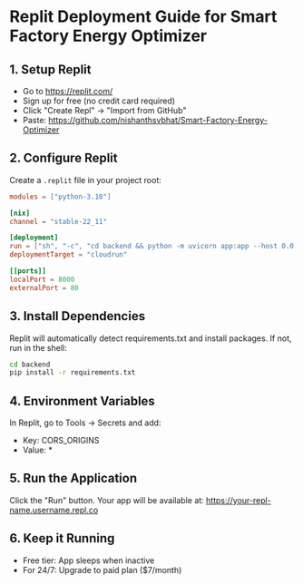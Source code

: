 # Replit Deployment Guide for Smart Factory Energy Optimizer

## 1. Setup Replit
- Go to https://replit.com/
- Sign up for free (no credit card required)
- Click "Create Repl" → "Import from GitHub"
- Paste: https://github.com/nishanthsvbhat/Smart-Factory-Energy-Optimizer

## 2. Configure Replit
Create a `.replit` file in your project root:
```toml
modules = ["python-3.10"]

[nix]
channel = "stable-22_11"

[deployment]
run = ["sh", "-c", "cd backend && python -m uvicorn app:app --host 0.0.0.0 --port $PORT"]
deploymentTarget = "cloudrun"

[[ports]]
localPort = 8000
externalPort = 80
```

## 3. Install Dependencies
Replit will automatically detect requirements.txt and install packages.
If not, run in the shell:
```bash
cd backend
pip install -r requirements.txt
```

## 4. Environment Variables
In Replit, go to Tools → Secrets and add:
- Key: CORS_ORIGINS
- Value: *

## 5. Run the Application
Click the "Run" button. Your app will be available at:
https://your-repl-name.username.repl.co

## 6. Keep it Running
- Free tier: App sleeps when inactive
- For 24/7: Upgrade to paid plan ($7/month)